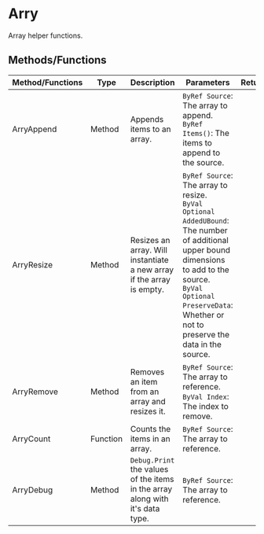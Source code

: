 # Arry

Array helper functions.

## Methods/Functions

| Method/Functions | Type     | Description                                                                   | Parameters                                                                                                                                                                                                                       | Returns |
|------------------|----------|-------------------------------------------------------------------------------|----------------------------------------------------------------------------------------------------------------------------------------------------------------------------------------------------------------------------------|---------|
| ArryAppend       | Method   | Appends items to an array.                                                    | `ByRef Source`: The array to append.<br>`ByRef Items()`: The items to append to the source.                                                                                                                                      |         |
| ArryResize       | Method   | Resizes an array. Will instantiate a new array if the array is empty.         | `ByRef Source`: The array to resize.<br>`ByVal Optional AddedUBound`: The number of additional upper bound dimensions to add to the source.<br>`ByVal Optional PreserveData`: Whether or not to preserve the data in the source. |         |
| ArryRemove       | Method   | Removes an item from an array and resizes it.                                 | `ByRef Source`: The array to reference.<br>`ByVal Index`: The index to remove.                                                                                                                                                   |         |
| ArryCount        | Function | Counts the items in an array.                                                 | `ByRef Source`: The array to reference.                                                                                                                                                                                          |         |
| ArryDebug        | Method   | `Debug.Print` the values of the items in the array along with it's data type. | `ByRef Source`: The array to reference.                                                                                                                                                                                          |         |



